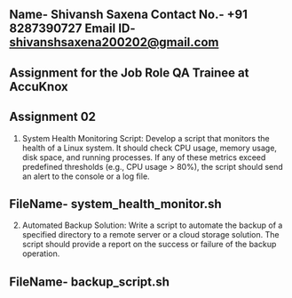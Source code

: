 Name- Shivansh Saxena
Contact No.- +91 8287390727
Email ID- shivanshsaxena200202@gmail.com
--------------------------------------------------------------------------------------------------------------------
Assignment for the Job Role QA Trainee at AccuKnox
--------------------------------------------------------------------------------------------------------------------
Assignment 02
--------------------------------------------------------------------------------------------------------------------
1. System Health Monitoring Script:
Develop a script that monitors the health of a Linux system. It should check CPU usage, memory usage, disk space, and running processes. If any of these metrics exceed predefined thresholds (e.g., CPU usage > 80%), the script should send an alert to the console or a log file.

FileName- system_health_monitor.sh
--------------------------------------------------------------------------------------------------------------------
2. Automated Backup Solution:
Write a script to automate the backup of a specified directory to a remote server or a cloud storage solution. The script should provide a report on the success or failure of the backup operation.

FileName- backup_script.sh
--------------------------------------------------------------------------------------------------------------------
